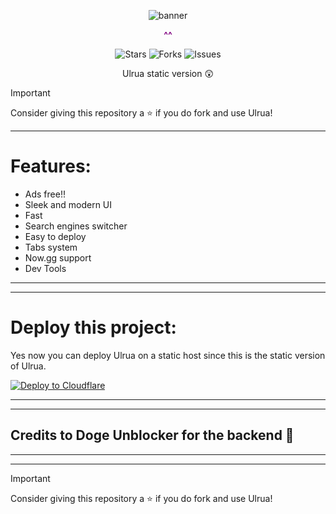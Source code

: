 <p align="center">
  <img src="https://raw.githubusercontent.com/oavla/oav/refs/heads/main/banner.png" alt="banner">
</p>

<p align="center" style="font-weight: bold; color: purple;">
  ^^
</p>

<p align="center">
  <img src="https://img.shields.io/github/stars/oavla/oav?style=social" alt="Stars">
  <img src="https://img.shields.io/github/forks/oavla/oav?style=social" alt="Forks">
  <img src="https://img.shields.io/github/issues/oavla/oav" alt="Issues">
</p>

<p align="center">
  Ulrua static version 😲
</p>

> [!IMPORTANT]
> Consider giving this repository a ⭐️ if you do fork and use Ulrua!

---

# Features:
- Ads free!!
- Sleek and modern UI
- Fast
- Search engines switcher
- Easy to deploy 
- Tabs system
- Now.gg support
- Dev Tools

---
---

# Deploy this project:

Yes now you can deploy Ulrua on a static host since this is the static version of Ulrua.

[![Deploy to Cloudflare](https://img.shields.io/badge/Deploy%20to%20Cloudflare-Click%20Here-orange)](https://dash.cloudflare.com/sign-up/pages)

---
---

## Credits to Doge Unblocker for the backend 🙏

---
---

> [!IMPORTANT]
> Consider giving this repository a ⭐️ if you do fork and use Ulrua!
